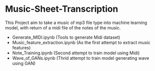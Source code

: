 # Music-Sheet-Transcription
This Project aim to take a music of mp3 file type into machine learning model, with return of a midi file of the notes of the music.

- Generate_MIDI.ipynb (Tools to generate Midi dataset)
- Music_feature_extraction.ipynb (As the first attempt to extract music features) 
- Note_Training.ipynb (Second attempt to train model using Midi)
- Wave_of_GANs.ipynb (Thrid attempt to train model generating wave using GAN)
